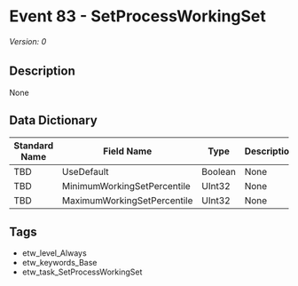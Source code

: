 # Event 83 - SetProcessWorkingSet
###### Version: 0

## Description
None

## Data Dictionary
|Standard Name|Field Name|Type|Description|Sample Value|
|---|---|---|---|---|
|TBD|UseDefault|Boolean|None|`None`|
|TBD|MinimumWorkingSetPercentile|UInt32|None|`None`|
|TBD|MaximumWorkingSetPercentile|UInt32|None|`None`|

## Tags
* etw_level_Always
* etw_keywords_Base
* etw_task_SetProcessWorkingSet